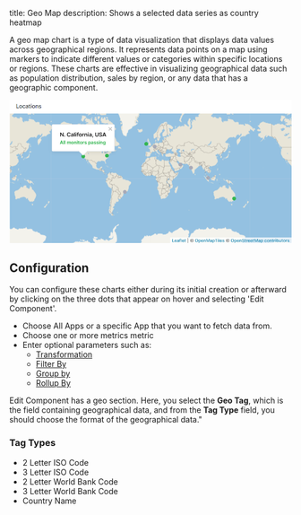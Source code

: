 title: Geo Map
description: Shows a selected data series as country heatmap

A geo map chart is a type of data visualization that displays data values across geographical regions. It represents data points on a map using markers to indicate different values or categories within specific locations or regions. 
These charts are effective in visualizing geographical data such as population distribution, sales by region, or any data that has a geographic component.

![Geo Map](../images/dashboards/geomap.png)

## Configuration

You can configure these charts either during its initial creation or afterward by clicking on the three dots that appear on hover and selecting 'Edit Component'.

- Choose All Apps or a specific App that you want to fetch data from.
- Choose one or more metrics metric
- Enter optional parameters such as:
  - [Transformation](https://sematext.com/docs/dashboards/chart-builder/#transformation)
  - [Filter By](https://sematext.com/docs/dashboards/chart-builder/#filter-by)
  - [Group by](https://sematext.com/docs/dashboards/chart-builder/#group-by)
  - [Rollup By](https://sematext.com/docs/dashboards/chart-builder/#rollup-by)

Edit Component  has a geo section.  Here, you select the **Geo Tag**, which is the field containing geographical data, and from the **Tag Type** field, you should choose the format of the geographical data."

### Tag Types

- 2 Letter ISO Code
- 3 Letter ISO Code
- 2 Letter World Bank Code
- 3 Letter World Bank Code
- Country Name

